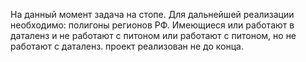 На данный момент задача на стопе. Для дальнейшей реализации необходимо: полигоны регионов РФ. Имеющиеся или работают в даталенз и не работают c питоном или работают с питоном, но не работают с даталенз. проект реализован не до конца. 

